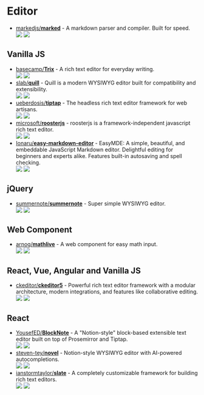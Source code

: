 # Editor

- [markedjs/**marked**](https://github.com/markedjs/marked) - A markdown parser and compiler. Built for speed.  
  ![](https://img.shields.io/github/stars/markedjs/marked?style=social&label=Star)
  ![](https://img.shields.io/github/last-commit/markedjs/marked?style=social&label=Update)


## Vanilla JS

- [basecamp/**Trix**](https://github.com/basecamp/trix) - A rich text editor for everyday writing.  
  ![](https://img.shields.io/github/stars/basecamp/trix?style=social&label=Star)
  ![](https://img.shields.io/github/last-commit/basecamp/trix?style=social&label=Update)
- [slab/**quill**](https://github.com/slab/quill) - Quill is a modern WYSIWYG editor built for compatibility and extensibility.  
  ![](https://img.shields.io/github/stars/slab/quill?style=social&label=Star)
  ![](https://img.shields.io/github/last-commit/slab/quill?style=social&label=Update)
- [ueberdosis/**tiptap**](https://github.com/ueberdosis/tiptap) - The headless rich text editor framework for web artisans.  
  ![](https://img.shields.io/github/stars/ueberdosis/tiptap?style=social&label=Star)
  ![](https://img.shields.io/github/last-commit/ueberdosis/tiptap?style=social&label=Update)
- [microsoft/**roosterjs**](https://github.com/microsoft/roosterjs) - roosterjs is a framework-independent javascript rich text editor.  
  ![](https://img.shields.io/github/stars/microsoft/roosterjs?style=social&label=Star)
  ![](https://img.shields.io/github/last-commit/microsoft/roosterjs?style=social&label=Update)
- [Ionaru/**easy-markdown-editor**](https://github.com/Ionaru/easy-markdown-editor) - EasyMDE: A simple, beautiful, and embeddable JavaScript Markdown editor. Delightful editing for beginners and experts alike. Features built-in autosaving and spell checking.  
  ![](https://img.shields.io/github/stars/Ionaru/easy-markdown-editor?style=social&label=Star)
  ![](https://img.shields.io/github/last-commit/Ionaru/easy-markdown-editor?style=social&label=Update)


## jQuery

- [summernote/**summernote**](https://github.com/summernote/summernote) - Super simple WYSIWYG editor.  
  ![](https://img.shields.io/github/stars/summernote/summernote?style=social&label=Star)
  ![](https://img.shields.io/github/last-commit/summernote/summernote?style=social&label=Update)


## Web Component

- [arnog/**mathlive**](https://github.com/arnog/mathlive) - A web component for easy math input.  
  ![](https://img.shields.io/github/stars/arnog/mathlive?style=social&label=Star)
  ![](https://img.shields.io/github/last-commit/arnog/mathlive?style=social&label=Update)


## React, Vue, Angular and Vanilla JS

- [ckeditor/**ckeditor5**](https://github.com/ckeditor/ckeditor5) - Powerful rich text editor framework with a modular architecture, modern integrations, and features like collaborative editing.  
  ![](https://img.shields.io/github/stars/ckeditor/ckeditor5?style=social&label=Star)
  ![](https://img.shields.io/github/last-commit/ckeditor/ckeditor5?style=social&label=Update)


## React

- [YousefED/**BlockNote**](https://github.com/YousefED/BlockNote) - A "Notion-style" block-based extensible text editor built on top of Prosemirror and Tiptap.  
  ![](https://img.shields.io/github/stars/YousefED/BlockNote?style=social&label=Star)
  ![](https://img.shields.io/github/last-commit/YousefED/BlockNote?style=social&label=Update)
- [steven-tey/**novel**](https://github.com/steven-tey/novel) - Notion-style WYSIWYG editor with AI-powered autocompletions.  
  ![](https://img.shields.io/github/stars/steven-tey/novel?style=social&label=Star)
  ![](https://img.shields.io/github/last-commit/steven-tey/novel?style=social&label=Update)
- [ianstormtaylor/**slate**](https://github.com/ianstormtaylor/slate) - A completely customizable framework for building rich text editors.  
  ![](https://img.shields.io/github/stars/ianstormtaylor/slate?style=social&label=Star)
  ![](https://img.shields.io/github/last-commit/ianstormtaylor/slate?style=social&label=Update)
